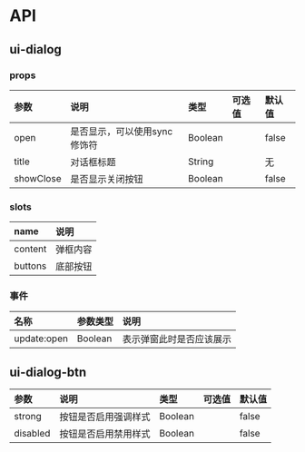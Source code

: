 # API

## ui-dialog

### props

| 参数 | 说明 | 类型 | 可选值 | 默认值 |
| :----| :---| :----| :-----| :------|
| open| 是否显示，可以使用sync修饰符| Boolean | | false |
| title| 对话框标题 | String | | 无 |
| showClose| 是否显示关闭按钮 | Boolean | | false |

### slots

| name | 说明 |
| :--- | :--- |
| content | 弹框内容 |
| buttons | 底部按钮 |

### 事件

| 名称 | 参数类型 | 说明 |
| :--- | :--- | :--- |
| update:open | Boolean| 表示弹窗此时是否应该展示 |

## ui-dialog-btn

| 参数 | 说明 | 类型 | 可选值 | 默认值 |
| :----| :---| :----| :-----| :------|
| strong| 按钮是否启用强调样式 | Boolean | | false |
| disabled | 按钮是否启用禁用样式 | Boolean | | false |

